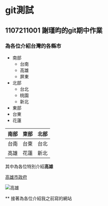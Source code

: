 # git測試
## 1107211001 謝瑾昀的git期中作業
### 為各位介紹台灣的各縣市

- 南部
  - 台南
  - 高雄
  - 屏東
- 北部
  - 台北
  - 桃園
  - 新北
 - 東部
  - 台東
  - 花蓮
  
| 南部 | 東部 | 北部 |
|-----|-------|-----|
| 台南 | 台東 | 台北|
| 高雄 | 花蓮 | 新北 |

其中為各位特別介紹**高雄**

[高雄市政府](https://www.kcg.gov.tw/Default.aspx)


![高雄](https://www.mirrormedia.com.tw/assets/images/20200312125255-6a93d96ad50bbace42aaa4a9af92d794-mobile.jpg)

** 接著為各位介紹我之前寫的網站

